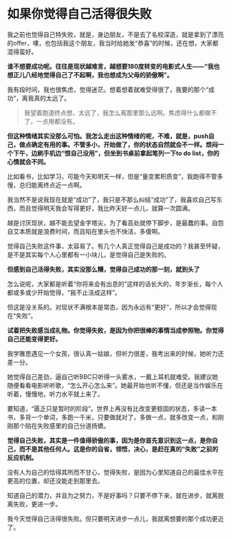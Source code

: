 # 如果你觉得自己活得很失败

我之前也觉得自己特失败，就是，身边朋友，不是去了名校深造，就是拿到了漂亮的offer，噢，也包括我这个朋友，我当时给她发“恭喜”的时候，还在想，大家都混得蛮好。

**谁不想要成功呢。往往是现状越难言，越想要180度转变的电影式人生——“我也想正儿八经地觉得自己了不起啊，我也想成为父母的骄傲啊”。**
 
 我有段时间，我也很焦虑，觉得迷茫。想着想着就难受得很了，我要的那个“成功”，离我真的太远了。

 >我望着跑道终点想，太远了，我怎么离那里那么远啊。焦虑得什么都做不了，一点用都没有。

 **但这种情绪其实没那么可怕。我怎么走出这种情绪的呢，不难，就是，push自己，做点确定有用的事。不管多小，开始做了，你的状态自然就会不一样。烦闷一个下午，边刷手机边“恨自己没用”，但坐到书桌前拿起笔列一下to do list，你的心情就会不同。**

 比如看书，比如学习，可能今天和明天一样，但是“量变累积质变”，我跑得不管多慢，总归能离终点近一点啊。
 
我当然不是说我现在就是“成功”了，我只是不那么纠结“成功”了，我喜欢自己写东西，而且觉得明天我会写得更好，我比昨天好一点儿，就算一次圆满。
 
越是讨厌现状，越不能去望金字塔尖，为了看高处就停下脚步，是最蠢的事。自怨自艾本质就是浪费时间，而且陷在里头也不快活，多傻啊。
 
觉得自己失败这件事，太容易了。有几个人真正觉得自己是成功的？我甚至怀疑，是不是其实每个人心里都有一小块儿，是觉得自己是失败的。

**但感到自己活得失败，其实没那么糟，觉得自己成功的那一刻，就到头了**

怎么说呢，大家都是听着“你将来会有出息的”这样的话长大的，年岁渐长，每个人都或多或少开始觉得，“我不止活成这样”。
 
但这是没关系的。对现状不满根本是常态，因为永远有“更好”，所以才会觉得现在“失败”。
 
**试着把失败感当成礼物。你觉得失败，是因为你把很棒的事情当成参照物。你觉得自己还能变得更好。**

我学雅思遇见一个女孩，很认真一姑娘，但听力很差，我考出来的时候，她听力还差一分。
 
她觉得自己差劲，逼自己听BBC只听得一头雾水，一戴上耳机就难受。我建议她随便看看电影听听歌，“怎么开心怎么来”。她最开始也听不懂，但还是当作娱乐在听着，慢慢地，听力水平就上来了。
 
要知道，“匮乏只是暂时的阶段”。世界上再没有比改变更稳固的状态，多读一本书，多背一个单词，多跑一千米，只要做就对了，多做一点，就多改变一点，和刚刚那个陷在失败感里的自己分道扬镳。

**觉得自己失败，其实是一件值得骄傲的事，因为是你首先意识到这一点，是你自己，而不是其他任何人。这是你的自省，领悟，决心，是赶在真的“失败”之前的反应机制。**
 
没有人为自己的恰得其所而不甘心，觉得失败，是因为心里知道自己的最佳水平在更高的位置，却还没能走到那里去。
 
知道自己的潜力，并且为之努力，不是好事吗？只要不停下来，就在进步，就离脱离失败，更进一步。
 
我今天觉得自己活得很失败。但只要明天进步一点儿，我就离想要的那个成功更近了。
 